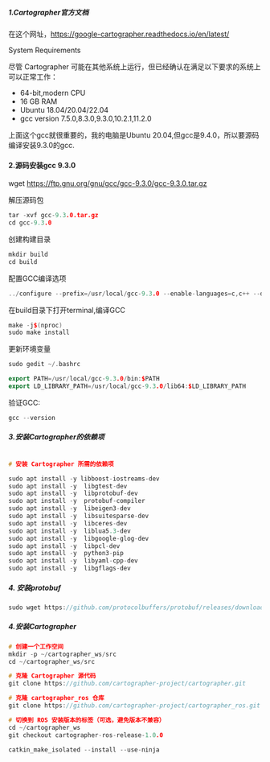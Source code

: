 ##### 1.Cartographer官方文档

在这个网址，https://google-cartographer.readthedocs.io/en/latest/

System Requirements

尽管 Cartographer 可能在其他系统上运行，但已经确认在满足以下要求的系统上可以正常工作：

* 64-bit,modern CPU
* 16 GB RAM
* Ubuntu 18.04/20.04/22.04
* gcc version 7.5.0,8.3.0,9.3.0,10.2.1,11.2.0

上面这个gcc就很重要的，我的电脑是Ubuntu 20.04,但gcc是9.4.0，所以要源码编译安装9.3.0的gcc.

#### 2.源码安装gcc 9.3.0

wget https://ftp.gnu.org/gnu/gcc/gcc-9.3.0/gcc-9.3.0.tar.gz


解压源码包

```C++
tar -xvf gcc-9.3.0.tar.gz
cd gcc-9.3.0


```

创建构建目录

```C++
mkdir build
cd build


```

配置GCC编译选项

```C++
../configure --prefix=/usr/local/gcc-9.3.0 --enable-languages=c,c++ --disable-multilib

```

在build目录下打开terminal,编译GCC

```C++
make -j$(nproc)
sudo make install


```

更新环境变量

```C++
sudo gedit ~/.bashrc

export PATH=/usr/local/gcc-9.3.0/bin:$PATH
export LD_LIBRARY_PATH=/usr/local/gcc-9.3.0/lib64:$LD_LIBRARY_PATH

```

验证GCC:

```C++
gcc --version


```

##### 3.安装Cartographer的依赖项

```C++

# 安装 Cartographer 所需的依赖项

sudo apt install -y libboost-iostreams-dev
sudo apt install -y  libgtest-dev
sudo apt install -y  libprotobuf-dev 
sudo apt install -y  protobuf-compiler 
sudo apt install -y  libeigen3-dev 
sudo apt install -y  libsuitesparse-dev 
sudo apt install -y  libceres-dev 
sudo apt install -y  liblua5.3-dev 
sudo apt install -y  libgoogle-glog-dev 
sudo apt install -y  libpcl-dev 
sudo apt install -y  python3-pip 
sudo apt install -y  libyaml-cpp-dev 
sudo apt install -y  libgflags-dev

```

##### 4. 安装protobuf

```C++
sudo wget https://github.com/protocolbuffers/protobuf/releases/download/v3.4.1/protobuf-all-3.4.1.tar.gz

```

##### 4.安装Cartographer

```C++
# 创建一个工作空间
mkdir -p ~/cartographer_ws/src
cd ~/cartographer_ws/src

# 克隆 Cartographer 源代码
git clone https://github.com/cartographer-project/cartographer.git

# 克隆 cartographer_ros 仓库
git clone https://github.com/cartographer-project/cartographer_ros.git

# 切换到 ROS 安装版本的标签（可选，避免版本不兼容）
cd ~/cartographer_ws
git checkout cartographer-ros-release-1.0.0

catkin_make_isolated --install --use-ninja
```



